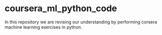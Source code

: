 # coursera_ml_python_code
In this repository we are revising our understanding by performing corsera machine learning exercises in python.
